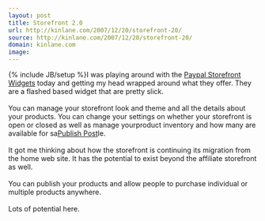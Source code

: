 ```yaml
---
layout: post
title: Storefront 2.0
url: http://kinlane.com/2007/12/20/storefront-20/
source: http://kinlane.com/2007/12/20/storefront-20/
domain: kinlane.com
image: 
---
```

{% include JB/setup %}I was playing around with the <a href="http://storefront.paypallabs.com/authenticate/review">Paypal Storefront Widgets</a> today and getting my head wrapped around what they offer. They are a flashed based widget that are pretty slick.<br />
<br />
You can manage your storefront look and theme and all the details about your products. You can change your settings on whether your storefront is open or closed as well as manage yourproduct inventory and how many are available for sa<a href="javascript:void(0)" tabindex="10" onclick="return false;"><span>Publish Post</span></a>le.<br />
<br />
It got me thinking about how the storefront is continuing its migration from the home web site. It has the potential to exist beyond the affiliate storefront as well.<br />
<br />
You can publish your products and allow people to purchase individual or multiple products anywhere.<br />
<br />
Lots of potential here.
